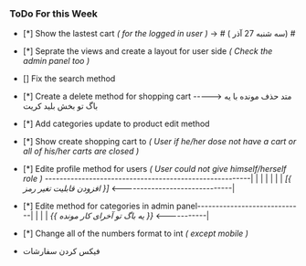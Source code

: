 ### ToDo For this Week ###

- [*] Show the lastest cart *( for the logged in user )* -> # (  سه شنبه  27 آذر) #
- [*] Seprate the views and create a layout for user side *( Check the admin panel too )*
- [] Fix the search method 
- [*] Create a delete method for shopping cart -----> متد حذف مونده با یه باگ تو بخش بلید کریت
- [*] Add categories update to product edit method
- [*] Show create shopping cart to *( User if he/her dose not have a cart or all of his/her carts are closed )*
- [*] Edite profile method for users *( User could not give himself/herself role )* --------------------------------------------------------|
                                                                                                                                            |
                                                                                                                                            |
                                                                                                                                            |
                                                                                                                                            |
                                                                                                                                            |
                                                                                                                                            |
                                                       *[{ افزودن قابلیت تغیر رمز }]*       <------------------------------|


- [*] Edite method for categories in admin panel-----------------------------|
                                                                             |
                                                                             |
                                                                             |
                        *{{ یه باگ تو آخرای کار مونده }}*        <-----------|

- [*] Change all of the numbers format to int *( except mobile )* 
- فیکس کردن سفارشات













